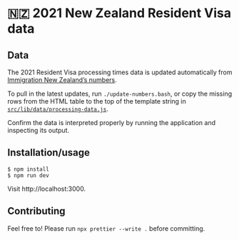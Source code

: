# 🇳🇿 2021 New Zealand Resident Visa data

## Data

The 2021 Resident Visa processing times data is updated automatically from
[Immigration New Zealand’s numbers](https://www.immigration.govt.nz/new-zealand-visas/waiting-for-a-visa/how-long-it-takes-to-process-your-visa-application/2021-resident-visa-processing-times).

To pull in the latest updates, run `./update-numbers.bash`, or copy the missing
rows from the HTML table to the top of the template string in
[`src/lib/data/processing-data.js`](src/lib/data/processing-data.js).

Confirm the data is interpreted properly by running the application and
inspecting its output.

## Installation/usage

```sh-session
$ npm install
$ npm run dev
```

Visit http://localhost:3000.

## Contributing

Feel free to! Please run `npx prettier --write .` before committing.
